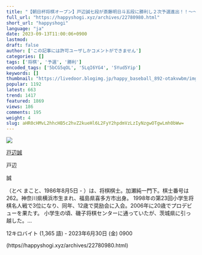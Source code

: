 ```yaml
---
title: "【朝日杯将棋オープン】戸辺誠七段が斎藤明日斗五段に勝利し２次予選進出！！～～～。 "
full_url: "https://happyshogi.xyz/archives/22780980.html"
short_url: "happyshogi"
language: "ja"
date: 2023-09-13T11:00:06+0900
lastmod: 
draft: false
author: ['この記事には許可ユーザしかコメントができません']
categories: []
tags: ['将棋', '予選', '勝利']
encoded_tags: ['5bCG5qOL', '5LqI6YG4', '5Yud5Yip']
keywords: []
thumbnail: "https://livedoor.blogimg.jp/happy_baseball_892-otakvwbm/imgs/c/f/cf8274b5-s.jpg"
popular: 1192
latest: 663
trend: 1417
featured: 1869
views: 186
comments: 195
weight: 4
slug: aHR0cHMvL2hhcHB5c2hvZ2kueHl6L2FyY2hpdmVzLzIyNzgwOTgwLmh0bWw=
---
```


![](https://livedoor.blogimg.jp/happy_baseball_892-otakvwbm/imgs/c/f/cf8274b5-s.jpg)

<div><a target='_blank' href='https//ja.wikipedia.org/wiki/%E6%88%B8%E8%BE%BA%E8%AA%A0' title='戸辺誠'><p>戸辺誠</p></a> <p class='searchresult'><p>戸辺</p> <p>誠</p>（とべ まこと、1986年8月5日 - ）は、将棋棋士。加瀬純一門下。棋士番号は262。神奈川県横浜市生まれ、福島県喜多方市出身。 1998年の第23回小学生将棋名人戦で3位になり、同年、12歳で奨励会に入会。2006年に20歳でプロデビューを果たす。 小学生の頃、磯子将棋センターに通っていたが、茨城県に引っ越した。…</p> <p class='mw-search-result-data'>12キロバイト (1,365 語) - 2023年6月30日 (金) 0900</p></div>

(https//happyshogi.xyz/archives/22780980.html)
